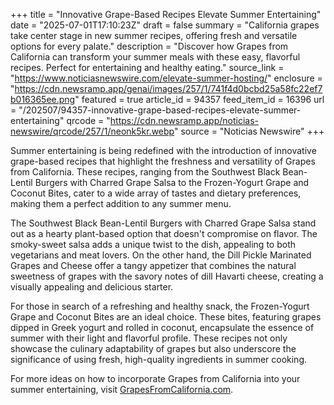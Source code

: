 +++
title = "Innovative Grape-Based Recipes Elevate Summer Entertaining"
date = "2025-07-01T17:10:23Z"
draft = false
summary = "California grapes take center stage in new summer recipes, offering fresh and versatile options for every palate."
description = "Discover how Grapes from California can transform your summer meals with these easy, flavorful recipes. Perfect for entertaining and healthy eating."
source_link = "https://www.noticiasnewswire.com/elevate-summer-hosting/"
enclosure = "https://cdn.newsramp.app/genai/images/257/1/741f4d0bcbd25a58fc22ef7b016365ee.png"
featured = true
article_id = 94357
feed_item_id = 16396
url = "/202507/94357-innovative-grape-based-recipes-elevate-summer-entertaining"
qrcode = "https://cdn.newsramp.app/noticias-newswire/qrcode/257/1/neonk5kr.webp"
source = "Noticias Newswire"
+++

<p>Summer entertaining is being redefined with the introduction of innovative grape-based recipes that highlight the freshness and versatility of Grapes from California. These recipes, ranging from the Southwest Black Bean-Lentil Burgers with Charred Grape Salsa to the Frozen-Yogurt Grape and Coconut Bites, cater to a wide array of tastes and dietary preferences, making them a perfect addition to any summer menu.</p><p>The Southwest Black Bean-Lentil Burgers with Charred Grape Salsa stand out as a hearty plant-based option that doesn't compromise on flavor. The smoky-sweet salsa adds a unique twist to the dish, appealing to both vegetarians and meat lovers. On the other hand, the Dill Pickle Marinated Grapes and Cheese offer a tangy appetizer that combines the natural sweetness of grapes with the savory notes of dill Havarti cheese, creating a visually appealing and delicious starter.</p><p>For those in search of a refreshing and healthy snack, the Frozen-Yogurt Grape and Coconut Bites are an ideal choice. These bites, featuring grapes dipped in Greek yogurt and rolled in coconut, encapsulate the essence of summer with their light and flavorful profile. These recipes not only showcase the culinary adaptability of grapes but also underscore the significance of using fresh, high-quality ingredients in summer cooking.</p><p>For more ideas on how to incorporate Grapes from California into your summer entertaining, visit <a href='https://GrapesFromCalifornia.com' rel='nofollow' target='_blank'>GrapesFromCalifornia.com</a>.</p>
